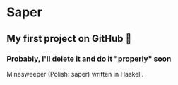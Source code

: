 # Saper
## My first project on GitHub 🫠
### Probably, I'll delete it and do it "properly" soon
Minesweeper (Polish: saper) written in Haskell.
